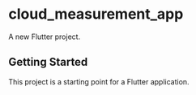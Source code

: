 # cloud_measurement_app

A new Flutter project.

## Getting Started

This project is a starting point for a Flutter application.



